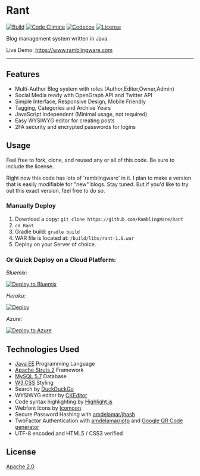 # Rant

[![Build](https://img.shields.io/travis/RamblingWare/Rant.svg)](https://travis-ci.org/RamblingWare/Rant)
[![Code Climate](https://img.shields.io/codeclimate/github/RamblingWare/Rant.svg)](https://codeclimate.com/github/RamblingWare/Rant)
[![Codecov](https://img.shields.io/codecov/c/github/RamblingWare/Rant.svg)](https://codecov.io/gh/RamblingWare/Rant)
[![License](https://img.shields.io/:license-apache-blue.svg)](https://github.com/RamblingWare/Rant/blob/master/LICENSE)


Blog management system written in Java.

Live Demo: https://www.ramblingware.com

---

## Features

 *  Multi-Author Blog system with roles (Author,Editor,Owner,Admin)
 *  Social Media ready with OpenGraph API and Twitter API
 *  Simple Interface, Responsive Design, Mobile Friendly
 *  Tagging, Categories and Archive Years
 *  JavaScript independent (Minimal usage, not required)
 *  Easy WYSIWYG editor for creating posts
 *  2FA security and encrypted passwords for logins

## Usage

Feel free to fork, clone, and reused any or all of this code. Be sure to include the license.

Right now this code has lots of 'ramblingware' in it. I plan to make a version that is easily modifiable for "new" blogs. Stay tuned. But if you'd like to try out this exact version, feel free to do so.

### Manually Deploy

 1. Download a copy: `git clone https://github.com/RamblingWare/Rant`
 1. `cd Rant`
 1. Gradle build: `gradle build`
 1. WAR file is located at: `/build/libs/rant-1.0.war`
 1. Deploy on your Server of choice.

### Or Quick Deploy on a Cloud Platform:

 *Bluemix:*

[![Deploy to Bluemix](https://bluemix.net/deploy/button.png)](https://bluemix.net/deploy?repository=https://github.com/RamblingWare/Rant)  

 *Heroku:*

[![Deploy](https://www.herokucdn.com/deploy/button.png)](https://heroku.com/deploy?template=https://github.com/RamblingWare/Rant)

 *Azure:*

[![Deploy to Azure](http://azuredeploy.net/deploybutton.png)](https://azuredeploy.net/?repository=https://github.com/RamblingWare/Rant)

## Technologies Used

 *  [Java EE](https://www.java.com/) Programming Language
 *  [Apache Struts 2](https://struts.apache.org/) Framework
 *  [MySQL 5.7](https://www.mysql.com/) Database
 *  [W3.CSS](http://www.w3schools.com/css/) Styling
 *  Search by [DuckDuckGo](https://duckduckgo.com)
 *  WYSIWYG editor by [CKEditor](http://ckeditor.com/download)
 *  Code syntax highlighting by [Highlight.js](https://highlightjs.org/)
 *  Webfont Icons by [Icomoon](https://icomoon.io/)
 *  Secure Password Hashing with [amdelamar/jhash](https://github.com/amdelamar/jhash)
 *  TwoFactor Authentication with [amdelamar/jotp](https://github.com/amdelamar/jotp) and [Google QR Code generator](https://chart.googleapis.com/chart?chs=200x200&cht=qr&chl=200x200&chld=M|0&cht=qr&chl=otpauth://totp/Company:user@test.com?secret=6ZT3L2TKZ3WYBDS7FEY65TOQZRSRUY7M&issuer=Company&algorithm=SHA1&digits=6&period=30)
 *  UTF-8 encoded and HTML5 / CSS3 verified

## License

[Apache 2.0](https://github.com/RamblingWare/Rant/blob/master/LICENSE)
